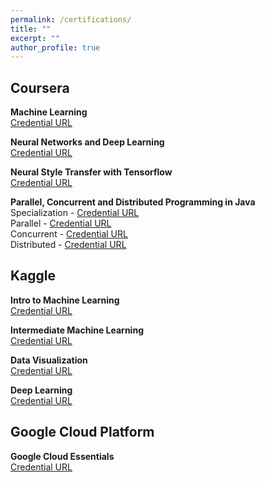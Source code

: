 ```yaml
---
permalink: /certifications/
title: ""
excerpt: ""
author_profile: true
---
```


## Coursera

**Machine Learning**  
[Credential URL](https://www.coursera.org/account/accomplishments/certificate/KJU4GLPQVUEV)

**Neural Networks and Deep Learning**  
[Credential URL](https://www.coursera.org/account/accomplishments/certificate/ZMFJFUGASEQS)

**Neural Style Transfer with Tensorflow**  
[Credential URL](https://www.coursera.org/account/accomplishments/certificate/33XJYEMTDJWA)

**Parallel, Concurrent and Distributed Programming in Java**  
Specialization - [Credential URL](https://www.coursera.org/account/accomplishments/specialization/certificate/PAS27PL57TC8)  
Parallel    -    [Credential URL](https://www.coursera.org/account/accomplishments/certificate/WAXDAC8LPQUH)  
Concurrent  -    [Credential URL](https://www.coursera.org/account/accomplishments/certificate/ADYC46JC3J99)  
Distributed -    [Credential URL](https://www.coursera.org/account/accomplishments/certificate/LVW7PQJJG2WM)  


## Kaggle
**Intro to Machine Learning**  
[Credential URL](https://www.kaggle.com/learn/certification/bhanuprakashnani/intro-to-machine-learning)

**Intermediate Machine Learning**  
[Credential URL](https://www.kaggle.com/learn/certification/bhanuprakashnani/intermediate-machine-learning)

**Data Visualization**  
[Credential URL](https://www.kaggle.com/learn/certification/bhanuprakashnani/data-visualization)

**Deep Learning**  
[Credential URL](https://www.kaggle.com/learn/certification/bhanuprakashnani/deep-learning)

## Google Cloud Platform
**Google Cloud Essentials**  
[Credential URL](https://google.qwiklabs.com/public_profiles/e6efe33b-2935-4ca8-aa8e-e703dd71e964)
